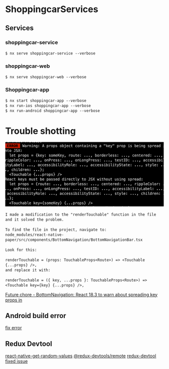 # ShoppingcarServices

## Services

### shoppingcar-service

```
$ nx serve shoppingcar-service --verbose
```

### shoppingcar-web

```
$ nx serve shoppingcar-web --verbose
```

### Shoppingcar-app

```
$ nx start shoppingcar-app --verbose
$ nx run-ios shoppingcar-app --verbose
$ nx run-android shoppingcar-app --verbose
```

# Trouble shotting

![spreadpropserror](./assets/spreadpropserror.png)

```
I made a modification to the "renderTouchable" function in the file and it solved the problem.

To find the file in the project, navigate to:
node_modules/react-native-paper/src/components/BottomNavigation/BottomNavigationBar.tsx

Look for this:

renderTouchable = (props: TouchableProps<Route>) => <Touchable {...props} />,
and replace it with:

renderTouchable = ({ key, ...props }: TouchableProps<Route>) => <Touchable key={key} {...props} />,
```

[Future chore - BottomNavigation: React 18.3 to warn about spreading key props in](https://github.com/callstack/react-native-paper/issues/4401)

## Android build error

[fix error](https://github.com/facebook/react-native/issues/46069#issuecomment-2298066865)

## Redux Devtool

[react-native-get-random-values](https://github.com/LinusU/react-native-get-random-values)
[@redux-devtools/remote](https://github.com/reduxjs/redux-devtools/tree/main/packages/redux-devtools-remote)
[redux-devtool fixed issue](https://github.com/reduxjs/redux-devtools/issues/1382#issuecomment-1615995161)
